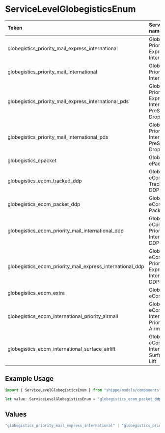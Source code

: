 # ServiceLevelGlobegisticsEnum

|Token | Service name|
|:---|:---|
| globegistics_priority_mail_express_international | Globegistics Priority Mail Express International|
| globegistics_priority_mail_international | Globegistics Priority Mail International|
| globegistics_priority_mail_express_international_pds | Globegistics Priority Mail Express International PreSort Drop Ship|
| globegistics_priority_mail_international_pds | Globegistics Priority Mail International PreSort Drop Ship|
| globegistics_epacket | Globegistics ePacket|
| globegistics_ecom_tracked_ddp | Globegistics eCom Tracked DDP|
| globegistics_ecom_packet_ddp | Globegistics eCom Packet DDP|
| globegistics_ecom_priority_mail_international_ddp | Globegistics eCom Priority Mail International DDP|
| globegistics_ecom_priority_mail_express_international_ddp | Globegistics eCom Priority Mail Express International DDP|
| globegistics_ecom_extra | Globegistics eCom Extra|
| globegistics_ecom_international_priority_airmail | Globegistics eCom International Priority Airmail|
| globegistics_ecom_international_surface_airlift | Globegistics eCom International Surface Air Lift|


## Example Usage

```typescript
import { ServiceLevelGlobegisticsEnum } from "shippo/models/components";

let value: ServiceLevelGlobegisticsEnum = "globegistics_ecom_packet_ddp";
```

## Values

```typescript
"globegistics_priority_mail_express_international" | "globegistics_priority_mail_international" | "globegistics_priority_mail_express_international_pds" | "globegistics_priority_mail_international_pds" | "globegistics_epacket" | "globegistics_ecom_tracked_ddp" | "globegistics_ecom_packet_ddp" | "globegistics_ecom_priority_mail_international_ddp" | "globegistics_ecom_priority_mail_express_international_ddp" | "globegistics_ecom_extra" | "globegistics_ecom_international_priority_airmail" | "globegistics_ecom_international_surface_airlift"
```